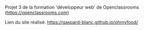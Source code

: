 

Projet 3 de la formation 'développeur web' de Openclassrooms (https://openclassrooms.com)

Lien du site réalisé: https://gaspard-blanc.github.io/ohmyfood/
